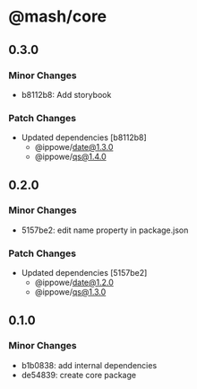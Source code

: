 # @mash/core

## 0.3.0

### Minor Changes

- b8112b8: Add storybook

### Patch Changes

- Updated dependencies [b8112b8]
  - @ippowe/date@1.3.0
  - @ippowe/qs@1.4.0

## 0.2.0

### Minor Changes

- 5157be2: edit name property in package.json

### Patch Changes

- Updated dependencies [5157be2]
  - @ippowe/date@1.2.0
  - @ippowe/qs@1.3.0

## 0.1.0

### Minor Changes

- b1b0838: add internal dependencies
- de54839: create core package
